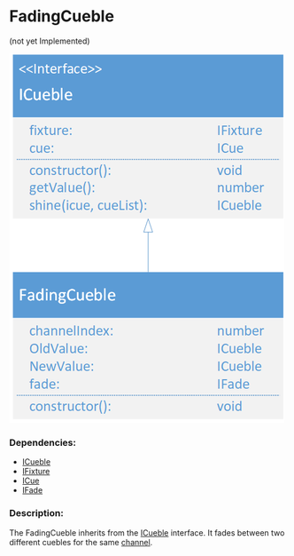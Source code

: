 # FadingCueble
(not yet Implemented)  

![FadingCueble](./assets/20180419_FadingCueble_v1.png)

### Dependencies:  
- [ICueble](./ICueble.md)
- [IFixture](./IFixture.md)
- [ICue](./ICue.md)
- [IFade](./IFade.md)

### Description:
The FadingCueble inherits from the [ICueble](./ICueble.md) interface. It fades between two different cuebles for the same [channel](./Channel.md).

